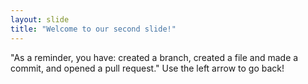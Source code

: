 ```yaml
---
layout: slide
title: "Welcome to our second slide!"
---
```

"As a reminder, you have: created a branch, created a file and made a commit, and opened a pull request."
Use the left arrow to go back!
